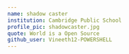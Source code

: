 ```yaml
---
name: shadow caster 
institution: Cambridge Public School
profile_pic: shadowcaster.jpg
quote: World is a Open Source
github_user: Vineeth12-POWERSHELL
---
```

